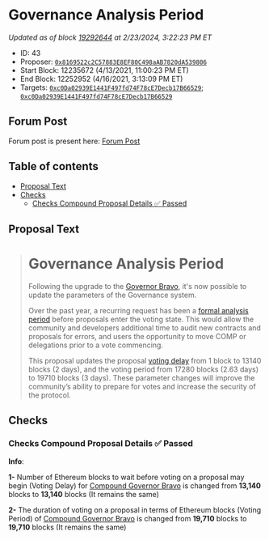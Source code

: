 # Governance Analysis Period

*Updated as of block [19292644](https://etherscan.io/block/19292644) at 2/23/2024, 3:22:23 PM ET*

*   ID: 43
*   Proposer: [`0x8169522c2C57883E8EF80C498aAB7820dA539806`](https://etherscan.io/address/0x8169522c2C57883E8EF80C498aAB7820dA539806)
*   Start Block: 12235672 (4/13/2021, 11:00:23 PM ET)
*   End Block: 12252952 (4/16/2021, 3:13:09 PM ET)
*   Targets: [`0xc0Da02939E1441F497fd74F78cE7Decb17B66529`](https://etherscan.io/address/0xc0Da02939E1441F497fd74F78cE7Decb17B66529#code); [`0xc0Da02939E1441F497fd74F78cE7Decb17B66529`](https://etherscan.io/address/0xc0Da02939E1441F497fd74F78cE7Decb17B66529#code)

## Forum Post

Forum post is present here: [Forum Post](https://www.comp.xyz/t/formal-analysis-period-for-larger-proposals/70)

## Table of contents

*   [Proposal Text](#proposal-text)
*   [Checks](#checks)
    *   [Checks Compound Proposal Details ✅ Passed](#checks-compound-proposal-details-✅-passed)

## Proposal Text

> # Governance Analysis Period
>
> Following the upgrade to the [Governor Bravo](https://compound.finance/governance/proposals/42), it's now possible to update the parameters of the Governance system.
>
> Over the past year, a recurring request has been a [formal analysis period](https://www.comp.xyz/t/formal-analysis-period-for-larger-proposals/70) before proposals enter the voting state. This would allow the community and developers additional time to audit new contracts and proposals for errors, and users the opportunity to move COMP or delegations prior to a vote commencing.
>
> This proposal updates the proposal [voting delay](https://compound.finance/docs/governance#voting-delay) from 1 block to 13140 blocks (2 days), and the voting period from 17280 blocks (2.63 days) to 19710 blocks (3 days). These parameter changes will improve the community’s ability to prepare for votes and increase the security of the protocol.

## Checks

### Checks Compound Proposal Details ✅ Passed

**Info**:

**1-** Number of Ethereum blocks to wait before voting on a proposal may begin (Voting Delay) for [Compound Governor Bravo](https://etherscan.io/address/0xc0da02939e1441f497fd74f78ce7decb17b66529) is changed from **13,140** blocks to **13,140** blocks (It remains the same)

**2-** The duration of voting on a proposal in terms of Ethereum blocks (Voting Period) of [Compound Governor Bravo](https://etherscan.io/address/0xc0da02939e1441f497fd74f78ce7decb17b66529) is changed from **19,710** blocks to **19,710** blocks (It remains the same)
